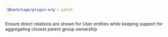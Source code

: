 ```yaml
---
'@backstage/plugin-org': patch
---
```


Ensure direct relations are shown for User entities while keeping support for aggregating closest parent group ownership
